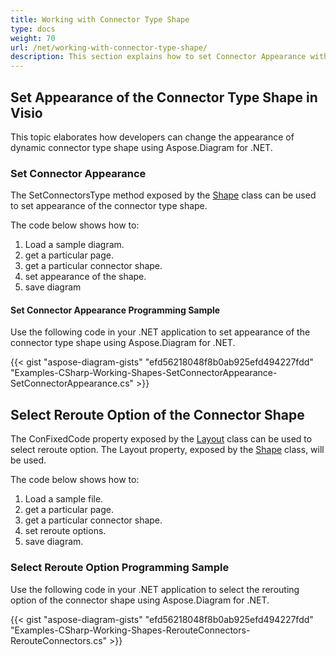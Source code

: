 ```yaml
---
title: Working with Connector Type Shape
type: docs
weight: 70
url: /net/working-with-connector-type-shape/
description: This section explains how to set Connector Appearance with Aspose.Diagram.
---
```


## **Set Appearance of the Connector Type Shape in Visio**
This topic elaborates how developers can change the appearance of dynamic connector type shape using Aspose.Diagram for .NET.
### **Set Connector Appearance**
The SetConnectorsType method exposed by the [Shape](http://www.aspose.com/api/net/diagram/aspose.diagram/shape) class can be used to set appearance of the connector type shape.

The code below shows how to:

1. Load a sample diagram.
1. get a particular page.
1. get a particular connector shape.
1. set appearance of the shape.
1. save diagram
#### **Set Connector Appearance Programming Sample**
Use the following code in your .NET application to set appearance of the connector type shape using Aspose.Diagram for .NET.

{{< gist "aspose-diagram-gists" "efd56218048f8b0ab925efd494227fdd" "Examples-CSharp-Working-Shapes-SetConnectorAppearance-SetConnectorAppearance.cs" >}}
## **Select Reroute Option of the Connector Shape**
The ConFixedCode property exposed by the [Layout](http://www.aspose.com/api/net/diagram/aspose.diagram/layout) class can be used to select reroute option. The Layout property, exposed by the [Shape](http://www.aspose.com/api/net/diagram/aspose.diagram/shape) class, will be used.

The code below shows how to:

1. Load a sample file.
1. get a particular page.
1. get a particular connector shape.
1. set reroute options.
1. save diagram.
### **Select Reroute Option Programming Sample**
Use the following code in your .NET application to select the rerouting option of the connector shape using Aspose.Diagram for .NET.

{{< gist "aspose-diagram-gists" "efd56218048f8b0ab925efd494227fdd" "Examples-CSharp-Working-Shapes-RerouteConnectors-RerouteConnectors.cs" >}}
